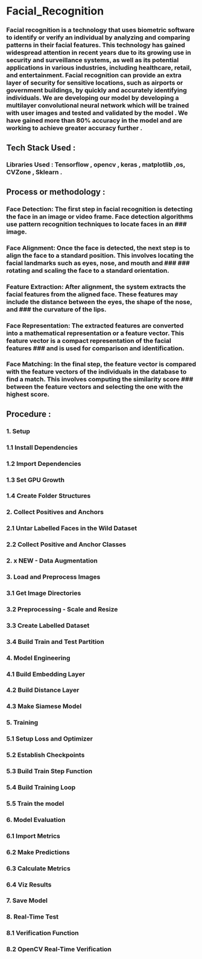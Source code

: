 # Facial_Recognition
### Facial recognition is a technology that uses biometric software to identify or verify an individual by analyzing and comparing patterns in their facial features. This technology has gained widespread attention in recent years due to its growing use in security and surveillance systems, as well as its potential applications in various industries, including healthcare, retail, and entertainment. Facial recognition can provide an extra layer of security for sensitive locations, such as airports or government buildings, by quickly and accurately identifying individuals. We are developing our model by developing a multilayer convolutional neural network which will be trained with user images and tested and validated by the model . We have gained more than 80% accuracy in the model and are working to achieve greater accuracy further . 

## Tech Stack Used :
### Libraries Used : Tensorflow , opencv , keras , matplotlib ,os, CVZone , Sklearn . 
## Process or methodology : 

### Face Detection: The first step in facial recognition is detecting the face in an image or video frame. Face detection algorithms use pattern recognition techniques to locate faces in an ### image.

### Face Alignment: Once the face is detected, the next step is to align the face to a standard position. This involves locating the facial landmarks such as eyes, nose, and mouth and ### ### rotating and scaling the face to a standard orientation.

### Feature Extraction: After alignment, the system extracts the facial features from the aligned face. These features may include the distance between the eyes, the shape of the nose, and ### the curvature of the lips.

### Face Representation: The extracted features are converted into a mathematical representation or a feature vector. This feature vector is a compact representation of the facial features ### and is used for comparison and identification.

### Face Matching: In the final step, the feature vector is compared with the feature vectors of the individuals in the database to find a match. This involves computing the similarity score ### between the feature vectors and selecting the one with the highest score.

## Procedure :
### 1. Setup
### 1.1 Install Dependencies
### 1.2 Import Dependencies
### 1.3 Set GPU Growth
### 1.4 Create Folder Structures


### 2. Collect Positives and Anchors
### 2.1 Untar Labelled Faces in the Wild Dataset
### 2.2 Collect Positive and Anchor Classes
### 2. x NEW - Data Augmentation

### 3. Load and Preprocess Images
### 3.1 Get Image Directories
### 3.2 Preprocessing - Scale and Resize
### 3.3 Create Labelled Dataset
### 3.4 Build Train and Test Partition

### 4. Model Engineering
### 4.1 Build Embedding Layer
### 4.2 Build Distance Layer
### 4.3 Make Siamese Model

### 5. Training
### 5.1 Setup Loss and Optimizer
### 5.2 Establish Checkpoints
### 5.3 Build Train Step Function
### 5.4 Build Training Loop
### 5.5 Train the model

### 6. Model Evaluation
### 6.1 Import Metrics
### 6.2 Make Predictions
### 6.3 Calculate Metrics
### 6.4 Viz Results

### 7. Save Model

### 8. Real-Time Test
### 8.1 Verification Function
### 8.2 OpenCV Real-Time Verification



